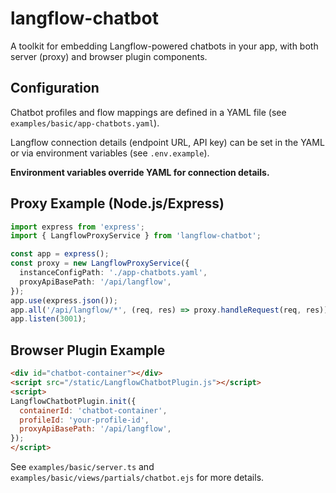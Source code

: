 # langflow-chatbot

A toolkit for embedding Langflow-powered chatbots in your app, with both server (proxy) and browser plugin components.

## Configuration

Chatbot profiles and flow mappings are defined in a YAML file (see `examples/basic/app-chatbots.yaml`).

Langflow connection details (endpoint URL, API key) can be set in the YAML or via environment variables (see `.env.example`).

**Environment variables override YAML for connection details.**

## Proxy Example (Node.js/Express)

```ts
import express from 'express';
import { LangflowProxyService } from 'langflow-chatbot';

const app = express();
const proxy = new LangflowProxyService({
  instanceConfigPath: './app-chatbots.yaml',
  proxyApiBasePath: '/api/langflow',
});
app.use(express.json());
app.all('/api/langflow/*', (req, res) => proxy.handleRequest(req, res));
app.listen(3001);
```

## Browser Plugin Example

```html
<div id="chatbot-container"></div>
<script src="/static/LangflowChatbotPlugin.js"></script>
<script>
LangflowChatbotPlugin.init({
  containerId: 'chatbot-container',
  profileId: 'your-profile-id',
  proxyApiBasePath: '/api/langflow',
});
</script>
```

See `examples/basic/server.ts` and `examples/basic/views/partials/chatbot.ejs` for more details.
